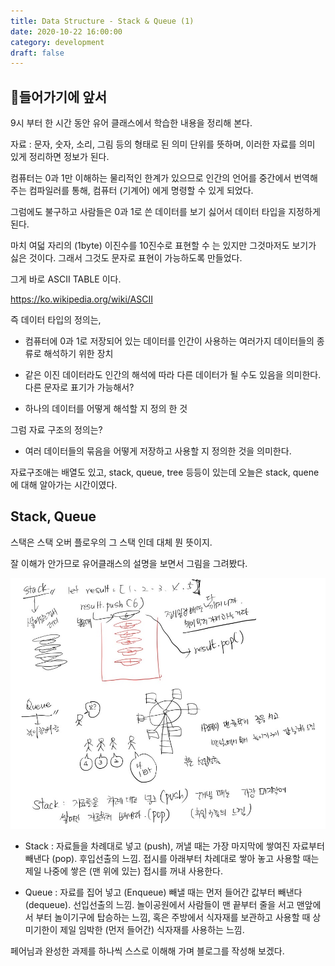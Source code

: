 ```yaml
---
title: Data Structure - Stack & Queue (1)
date: 2020-10-22 16:00:00
category: development
draft: false
---
```


## 🎉들어가기에 앞서

9시 부터 한 시간 동안 유어 클래스에서 학습한 내용을 정리해 본다.

자료 : 문자, 숫자, 소리, 그림 등의 형태로 된 의미 단위를 뜻하며, 이러한 자료를 의미 있게 정리하면 정보가 된다.

컴퓨터는 0과 1만 이해하는 물리적인 한계가 있으므로 인간의 언어를 중간에서 번역해주는 컴파일러를 통해, 컴퓨터 (기계어) 에게 명령할 수 있게 되었다.

그럼에도 불구하고 사람들은 0과 1로 쓴 데이터를 보기 싫어서 데이터 타입을 지정하게 된다.

마치 여덟 자리의 (1byte) 이진수를 10진수로 표현할 수 는 있지만 그것마저도 보기가 싫은 것이다.
그래서 그것도 문자로 표현이 가능하도록 만들었다.

그게 바로 ASCII TABLE 이다.

https://ko.wikipedia.org/wiki/ASCII

즉 데이터 타입의 정의는,

- 컴퓨터에 0과 1로 저장되어 있는 데이터를 인간이 사용하는 여러가지 데이터들의 종류로 해석하기 위한 장치

- 같은 이진 데이터라도 인간의 해석에 따라 다른 데이터가 될 수도 있음을 의미한다. 다른 문자로 표기가 가능해서?

- 하나의 데이터를 어떻게 해석할 지 정의 한 것

그럼 자료 구조의 정의는?

- 여러 데이터들의 묶음을 어떻게 저장하고 사용할 지 정의한 것을 의미한다.

자료구조애는 배열도 있고, stack, queue, tree 등등이 있는데 오늘은 stack, quene 에 대해 알아가는 시간이였다.

## Stack, Queue

스택은 스택 오버 플로우의 그 스택 인데 대체 뭔 뜻이지.

잘 이해가 안가므로 유어클래스의 설명을 보면서 그림을 그려봤다.

![](./images/data-structure/stackqueue.jpeg)

- Stack : 자료들을 차례대로 넣고 (push), 꺼낼 때는 가장 마지막에 쌓여진 자료부터 빼낸다 (pop). 후입선출의 느낌. 접시를 아래부터 차례대로 쌓아 놓고 사용할 때는 제일 나중에 쌓은 (맨 위에 있는) 접시를 꺼내 사용한다.

- Queue : 자료를 집어 넣고 (Enqueue) 빼낼 때는 먼저 들어간 값부터 빼낸다(dequeue). 선입선출의 느낌. 놀이공원에서 사람들이 맨 끝부터 줄을 서고 맨앞에서 부터 놀이기구에 탑승하는 느낌, 혹은 주방에서 식자재를 보관하고 사용할 때 상미기한이 제일 임박한 (먼저 들어간) 식자재를 사용하는 느낌.

페어님과 완성한 과제를 하나씩 스스로 이해해 가며 블로그를 작성해 보겠다.
